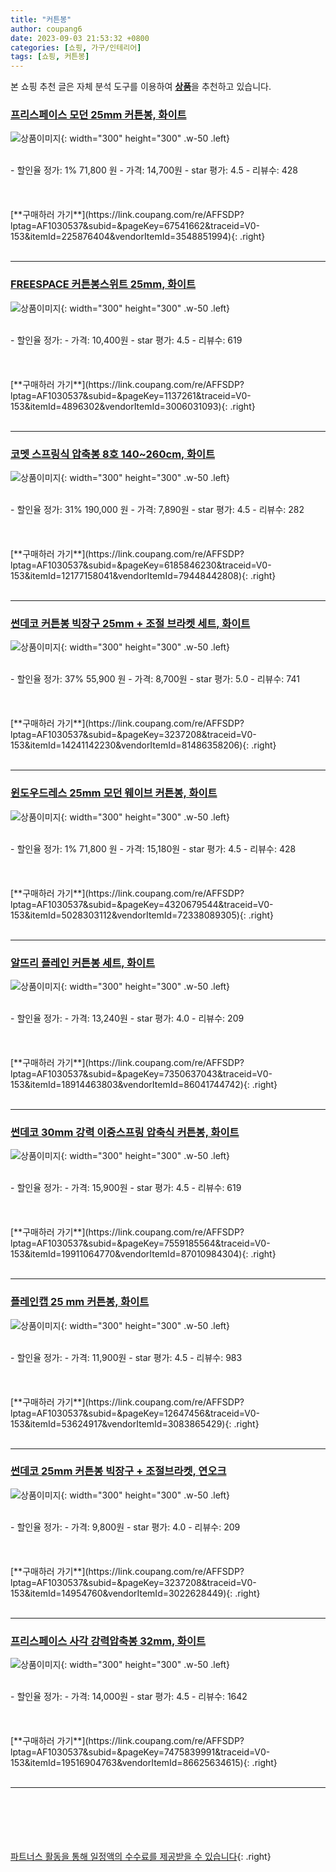 ```yaml
---
title: "커튼봉"
author: coupang6
date: 2023-09-03 21:53:32 +0800
categories: [쇼핑, 가구/인테리어]
tags: [쇼핑, 커튼봉]
---
```


본 쇼핑 추천 글은 자체 분석 도구를 이용하여 [**상품**](https://link.coupang.com/a/bao1ui)을 추천하고 있습니다.

### [프리스페이스 모던 25mm 커튼봉, 화이트](https://link.coupang.com/re/AFFSDP?lptag=AF1030537&subid=&pageKey=67541662&traceid=V0-153&itemId=225876404&vendorItemId=3548851994)

![상품이미지](https://thumbnail9.coupangcdn.com/thumbnails/remote/230x230ex/image/retail/images/2414584850165583-add51588-e54b-4fd6-b577-75903824a48e.jpg){: width="300" height="300" .w-50 .left}


<br>
- 할인율 정가: 1%  71,800   원
- 가격: 14,700원
- star 평가: 4.5
- 리뷰수: 428
<br>
<br>
<br>
<br>
[**구매하러 가기**](https://link.coupang.com/re/AFFSDP?lptag=AF1030537&subid=&pageKey=67541662&traceid=V0-153&itemId=225876404&vendorItemId=3548851994){: .right}
<br>
<br>

---

### [FREESPACE 커튼봉스위트 25mm, 화이트](https://link.coupang.com/re/AFFSDP?lptag=AF1030537&subid=&pageKey=1137261&traceid=V0-153&itemId=4896302&vendorItemId=3006031093)

![상품이미지](https://thumbnail6.coupangcdn.com/thumbnails/remote/230x230ex/image/product/image/vendoritem/2019/07/15/3006031093/9844099f-ee09-419d-a655-8204bea13ade.jpg){: width="300" height="300" .w-50 .left}


<br>
- 할인율 정가: 
- 가격: 10,400원
- star 평가: 4.5
- 리뷰수: 619
<br>
<br>
<br>
<br>
[**구매하러 가기**](https://link.coupang.com/re/AFFSDP?lptag=AF1030537&subid=&pageKey=1137261&traceid=V0-153&itemId=4896302&vendorItemId=3006031093){: .right}
<br>
<br>

---

### [코멧 스프링식 압축봉 8호 140~260cm, 화이트](https://link.coupang.com/re/AFFSDP?lptag=AF1030537&subid=&pageKey=6185846230&traceid=V0-153&itemId=12177158041&vendorItemId=79448442808)

![상품이미지](https://thumbnail7.coupangcdn.com/thumbnails/remote/230x230ex/image/retail/images/2440090067847719-94770032-c3ad-4450-bf14-7a83184837a8.jpg){: width="300" height="300" .w-50 .left}


<br>
- 할인율 정가: 31%  190,000   원
- 가격: 7,890원
- star 평가: 4.5
- 리뷰수: 282
<br>
<br>
<br>
<br>
[**구매하러 가기**](https://link.coupang.com/re/AFFSDP?lptag=AF1030537&subid=&pageKey=6185846230&traceid=V0-153&itemId=12177158041&vendorItemId=79448442808){: .right}
<br>
<br>

---

### [썬데코 커튼봉 빅장구 25mm + 조절 브라켓 세트, 화이트](https://link.coupang.com/re/AFFSDP?lptag=AF1030537&subid=&pageKey=3237208&traceid=V0-153&itemId=14241142230&vendorItemId=81486358206)

![상품이미지](https://thumbnail9.coupangcdn.com/thumbnails/remote/230x230ex/image/retail/images/641931903149131-eb007714-fce0-4dc7-9b72-864bb21cbb33.png){: width="300" height="300" .w-50 .left}


<br>
- 할인율 정가: 37%  55,900   원
- 가격: 8,700원
- star 평가: 5.0
- 리뷰수: 741
<br>
<br>
<br>
<br>
[**구매하러 가기**](https://link.coupang.com/re/AFFSDP?lptag=AF1030537&subid=&pageKey=3237208&traceid=V0-153&itemId=14241142230&vendorItemId=81486358206){: .right}
<br>
<br>

---

### [윈도우드레스 25mm 모던 웨이브 커튼봉, 화이트](https://link.coupang.com/re/AFFSDP?lptag=AF1030537&subid=&pageKey=4320679544&traceid=V0-153&itemId=5028303112&vendorItemId=72338089305)

![상품이미지](https://thumbnail9.coupangcdn.com/thumbnails/remote/230x230ex/image/retail/images/2020/11/12/9/5/ea00fb4d-35ef-4a88-91e3-82d634de57c9.jpg){: width="300" height="300" .w-50 .left}


<br>
- 할인율 정가: 1%  71,800   원
- 가격: 15,180원
- star 평가: 4.5
- 리뷰수: 428
<br>
<br>
<br>
<br>
[**구매하러 가기**](https://link.coupang.com/re/AFFSDP?lptag=AF1030537&subid=&pageKey=4320679544&traceid=V0-153&itemId=5028303112&vendorItemId=72338089305){: .right}
<br>
<br>

---

### [알뜨리 플레인 커튼봉 세트, 화이트](https://link.coupang.com/re/AFFSDP?lptag=AF1030537&subid=&pageKey=7350637043&traceid=V0-153&itemId=18914463803&vendorItemId=86041744742)

![상품이미지](https://thumbnail9.coupangcdn.com/thumbnails/remote/230x230ex/image/retail/images/2023/05/22/10/1/a46a6db4-9b1f-4569-b95f-c7beb5195110.jpg){: width="300" height="300" .w-50 .left}


<br>
- 할인율 정가: 
- 가격: 13,240원
- star 평가: 4.0
- 리뷰수: 209
<br>
<br>
<br>
<br>
[**구매하러 가기**](https://link.coupang.com/re/AFFSDP?lptag=AF1030537&subid=&pageKey=7350637043&traceid=V0-153&itemId=18914463803&vendorItemId=86041744742){: .right}
<br>
<br>

---

### [썬데코 30mm 강력 이중스프링 압축식 커튼봉, 화이트](https://link.coupang.com/re/AFFSDP?lptag=AF1030537&subid=&pageKey=7559185564&traceid=V0-153&itemId=19911064770&vendorItemId=87010984304)

![상품이미지](https://thumbnail10.coupangcdn.com/thumbnails/remote/230x230ex/image/retail/images/2023/08/28/18/9/891a571a-8e29-4c4f-98f6-201ca11e6398.jpg){: width="300" height="300" .w-50 .left}


<br>
- 할인율 정가: 
- 가격: 15,900원
- star 평가: 4.5
- 리뷰수: 619
<br>
<br>
<br>
<br>
[**구매하러 가기**](https://link.coupang.com/re/AFFSDP?lptag=AF1030537&subid=&pageKey=7559185564&traceid=V0-153&itemId=19911064770&vendorItemId=87010984304){: .right}
<br>
<br>

---

### [플레인캡 25 mm 커튼봉, 화이트](https://link.coupang.com/re/AFFSDP?lptag=AF1030537&subid=&pageKey=12647456&traceid=V0-153&itemId=53624917&vendorItemId=3083865429)

![상품이미지](https://thumbnail10.coupangcdn.com/thumbnails/remote/230x230ex/image/retail/images/2017/01/04/9/7/6e8e98d6-160d-4173-8bab-f941fc81c13f.jpg){: width="300" height="300" .w-50 .left}


<br>
- 할인율 정가: 
- 가격: 11,900원
- star 평가: 4.5
- 리뷰수: 983
<br>
<br>
<br>
<br>
[**구매하러 가기**](https://link.coupang.com/re/AFFSDP?lptag=AF1030537&subid=&pageKey=12647456&traceid=V0-153&itemId=53624917&vendorItemId=3083865429){: .right}
<br>
<br>

---

### [썬데코 25mm 커튼봉 빅장구 + 조절브라켓, 연오크](https://link.coupang.com/re/AFFSDP?lptag=AF1030537&subid=&pageKey=3237208&traceid=V0-153&itemId=14954760&vendorItemId=3022628449)

![상품이미지](https://thumbnail6.coupangcdn.com/thumbnails/remote/230x230ex/image/retail/images/4433781828359455-5ade1979-239d-44bd-801d-e3189f097bac.jpg){: width="300" height="300" .w-50 .left}


<br>
- 할인율 정가: 
- 가격: 9,800원
- star 평가: 4.0
- 리뷰수: 209
<br>
<br>
<br>
<br>
[**구매하러 가기**](https://link.coupang.com/re/AFFSDP?lptag=AF1030537&subid=&pageKey=3237208&traceid=V0-153&itemId=14954760&vendorItemId=3022628449){: .right}
<br>
<br>

---

### [프리스페이스 사각 강력압축봉 32mm, 화이트](https://link.coupang.com/re/AFFSDP?lptag=AF1030537&subid=&pageKey=7475839991&traceid=V0-153&itemId=19516904763&vendorItemId=86625634615)

![상품이미지](https://thumbnail10.coupangcdn.com/thumbnails/remote/230x230ex/image/rs_quotation_api/bo2m9upj/b4b9d8b318624abb8981e68e01ef0aee.jpg){: width="300" height="300" .w-50 .left}


<br>
- 할인율 정가: 
- 가격: 14,000원
- star 평가: 4.5
- 리뷰수: 1642
<br>
<br>
<br>
<br>
[**구매하러 가기**](https://link.coupang.com/re/AFFSDP?lptag=AF1030537&subid=&pageKey=7475839991&traceid=V0-153&itemId=19516904763&vendorItemId=86625634615){: .right}
<br>
<br>

---
<br><br><br><br><br> [파트너스 활동을 통해 일정액의 수수료를 제공받을 수 있습니다](https://link.coupang.com/a/bao1ui){: .right}